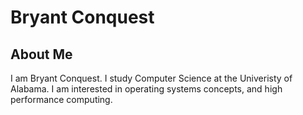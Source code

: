 # Bryant Conquest
## About Me
I am Bryant Conquest. I study Computer Science at the Univeristy of Alabama. I am interested in operating systems concepts, and high performance computing.  
